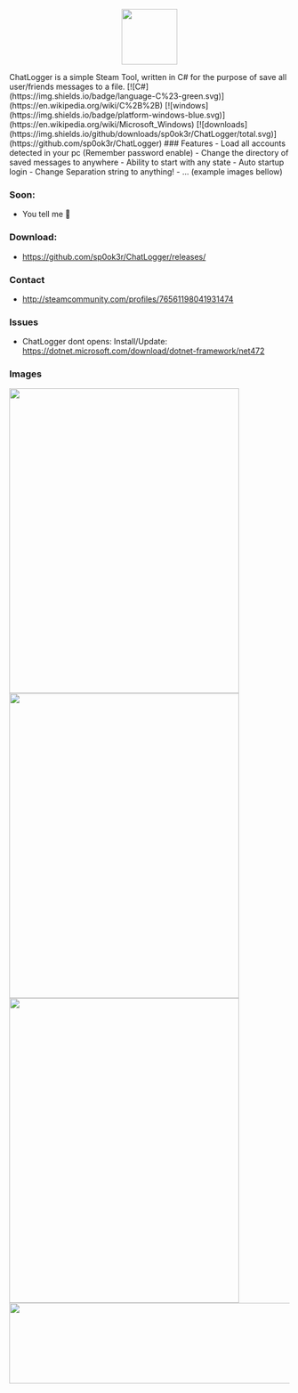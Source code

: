 <p align="center">
  <img width="100" height="100" src="https://raw.githubusercontent.com/sp0ok3r/ChatLogger/master/img/ChatLogger_Logo.ico">
</p>
ChatLogger is a simple Steam Tool, written in C# for the purpose of save all user/friends messages to a file.
[![C#](https://img.shields.io/badge/language-C%23-green.svg)](https://en.wikipedia.org/wiki/C%2B%2B)
[![windows](https://img.shields.io/badge/platform-windows-blue.svg)](https://en.wikipedia.org/wiki/Microsoft_Windows)
[![downloads](https://img.shields.io/github/downloads/sp0ok3r/ChatLogger/total.svg)](https://github.com/sp0ok3r/ChatLogger)
### Features
- Load all accounts detected in your pc (Remember password enable)
- Change the directory of saved messages to anywhere
- Ability to start with any state
- Auto startup login
- Change Separation string to anything!
- ... (example images bellow)

### Soon: 
- You tell me 👀

### Download: 

- https://github.com/sp0ok3r/ChatLogger/releases/

### Contact
- http://steamcommunity.com/profiles/76561198041931474

### Issues
- ChatLogger dont opens: Install/Update: https://dotnet.microsoft.com/download/dotnet-framework/net472 

### Images

<img align="left" width="413" height="548" src="https://raw.githubusercontent.com/sp0ok3r/ChatLogger/master/img/1_1.png"><br>
<img align="left" width="413" height="548" src="https://raw.githubusercontent.com/sp0ok3r/ChatLogger/master/img/2.png"><br>
<img align="left" width="413" height="548" src="https://raw.githubusercontent.com/sp0ok3r/ChatLogger/master/img/3.png"><br>
<p>
<img align="left" width="1050" height="145" src="https://raw.githubusercontent.com/sp0ok3r/ChatLogger/master/img/fileLogExample.png">
